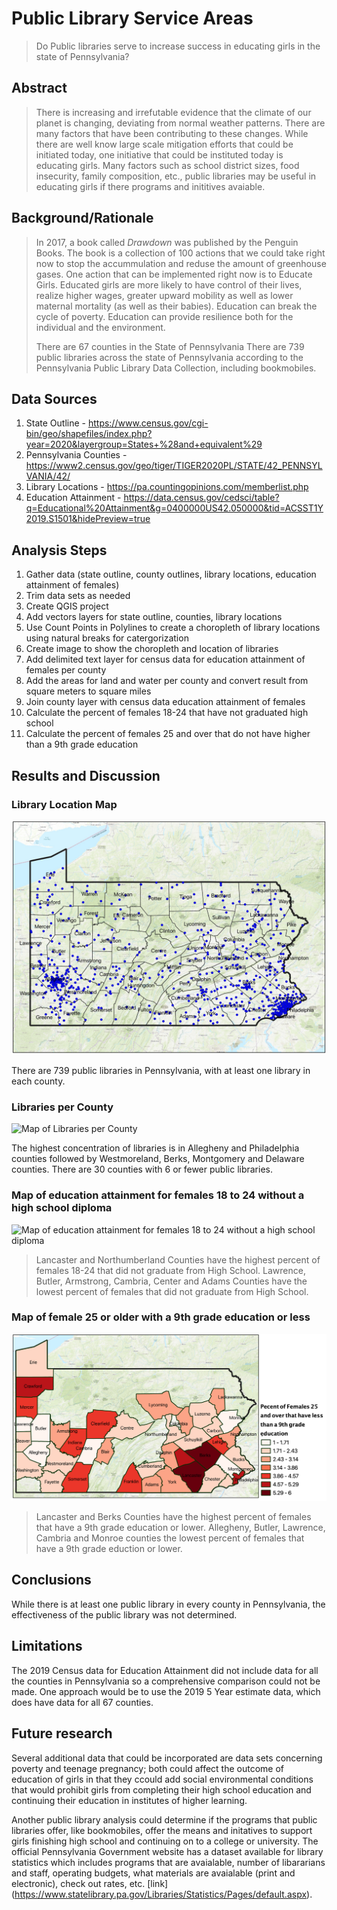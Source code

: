 # **Public Library Service Areas** 
> Do Public libraries serve to increase success in educating girls in the state of Pennsylvania?
>
## **Abstract**
>There is increasing and irrefutable evidence that the climate of our planet is changing, deviating from normal weather patterns.  There are many factors that have been contributing to these changes.  While there are well know large scale mitigation efforts that could be initiated today, one initiative that could be instituted today is educating girls.  Many factors such as school district sizes, food insecurity, family composition, etc., public libraries may be useful in educating girls if there programs and inititives avaiable.

## **Background/Rationale**
> In 2017, a book called *Drawdown* was published by the Penguin Books.  The book is a collection of 100 actions that we could take right now to stop the accummulation and reduse the amount of greenhouse gases.  One action that can be implemented right now is to Educate Girls.  Educated girls are more likely to have control of their lives, realize higher wages, greater upward mobility as well as lower maternal mortality (as well as their babies).  Education can break the cycle of poverty.  Education can provide resilience both for the individual and the environment.
>
> There are 67 counties in the State of Pennsylvania
> There are 739 public libraries across the state of Pennsylvania according to the Pennsylvania Public Library Data Collection, including bookmobiles.
>
## **Data Sources**
1. State Outline - https://www.census.gov/cgi-bin/geo/shapefiles/index.php?year=2020&layergroup=States+%28and+equivalent%29
1. Pennsylvania Counties - https://www2.census.gov/geo/tiger/TIGER2020PL/STATE/42_PENNSYLVANIA/42/
1. Library Locations - https://pa.countingopinions.com/memberlist.php
1. Education Attainment - https://data.census.gov/cedsci/table?q=Educational%20Attainment&g=0400000US42.050000&tid=ACSST1Y2019.S1501&hidePreview=true
>
## **Analysis Steps**
>
1. Gather data (state outline, county outlines, library locations, education attainment of females)
1. Trim data sets as needed
1. Create QGIS project 
1. Add vectors layers for state outline, counties, library locations
1. Use Count Points in Polylines to create a choropleth of library locations using natural breaks for catergorization
1. Create image to show the choropleth and location of libraries
1. Add delimited text layer for census data for education attainment of females per county
1. Add the areas for land and water per county and convert result from square meters to square miles
1. Join county layer with census data education attainment of females
1. Calculate the percent of females 18-24 that have not graduated high school
1. Calculate the percent of females 25 and over that do not have higher than a 9th grade education
>
## **Results and Discussion**
>
### Library Location Map
![Map Showing the location of libraries in each county](/images/libraries_as_points.jpg)
>
There are 739 public libraries in Pennsylvania, with at least one library in each county.
>
>
>
### Libraries per County
![Map of Libraries per County](/images/Libraries_per_County.png "Map of Libraries per County")
>
The highest concentration of libraries is in Allegheny and Philadelphia counties followed by Westmoreland, Berks, Montgomery and Delaware counties.  There are 30 counties with 6 or fewer public libraries.
>
>
>
### Map of education attainment for females 18 to 24 without a high school diploma
![Map of education attainment for females 18 to 24 without a high school diploma](/images/per_18_24_noHS.png)
>
>Lancaster and Northumberland Counties have the highest percent of females 18-24 that did not graduate from High School.  Lawrence, Butler, Armstrong, Cambria, Center and Adams Counties have the lowest percent of females that did not graduate from High School.
>
>
>
### Map of female 25 or older with a 9th grade education or less
![Map of female 25 or older with a 9th grade education or less](/images/per_25_9grade.png)
>
>Lancaster and Berks Counties have the highest percent of females that have a 9th grade education or lower.  Allegheny, Butler, Lawrence, Cambria and Monroe counties the lowest percent of females that have a 9th grade eduction or lower.
>
>
## **Conclusions**
>
While there is at least one public library in every county in Pennsylvania, the effectiveness of the public library was not determined.
>
## **Limitations**
>
The 2019 Census data for Education Attainment did not include data for all the counties in Pennsylvania so a comprehensive comparison could not be made.  One approach would be to use the 2019 5 Year estimate data, which does have data for all 67 counties.
>
## **Future research**
>
Several additional data that could be incorporated are data sets concerning poverty and teenage pregnancy; both could affect the outcome of education of girls in that they ccould add social environmental conditions that would prohibit girls from completing their high school education and continuing their education in institutes of higher learning.
>
Another public library analysis could determine if the programs that public libraries offer, like bookmobiles, offer the means and initatives to support girls finishing high school and continuing on to a college or university.  The official Pennsylvania Government website has a dataset available for library statistics which includes programs that are avaialable, number of libararians and staff, operating budgets, what materials are avaialable (print and electronic), check out rates, etc.  [link] 
(https://www.statelibrary.pa.gov/Libraries/Statistics/Pages/default.aspx).
